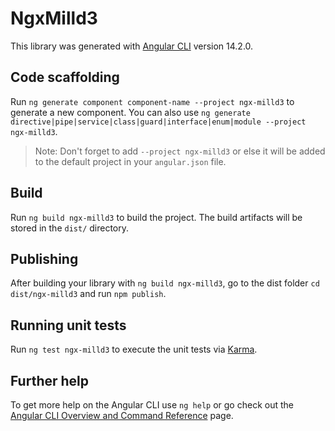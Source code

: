 # NgxMilld3

This library was generated with [Angular CLI](https://github.com/angular/angular-cli) version 14.2.0.

## Code scaffolding

Run `ng generate component component-name --project ngx-milld3` to generate a new component. You can also use `ng generate directive|pipe|service|class|guard|interface|enum|module --project ngx-milld3`.
> Note: Don't forget to add `--project ngx-milld3` or else it will be added to the default project in your `angular.json` file. 

## Build

Run `ng build ngx-milld3` to build the project. The build artifacts will be stored in the `dist/` directory.

## Publishing

After building your library with `ng build ngx-milld3`, go to the dist folder `cd dist/ngx-milld3` and run `npm publish`.

## Running unit tests

Run `ng test ngx-milld3` to execute the unit tests via [Karma](https://karma-runner.github.io).

## Further help

To get more help on the Angular CLI use `ng help` or go check out the [Angular CLI Overview and Command Reference](https://angular.io/cli) page.
